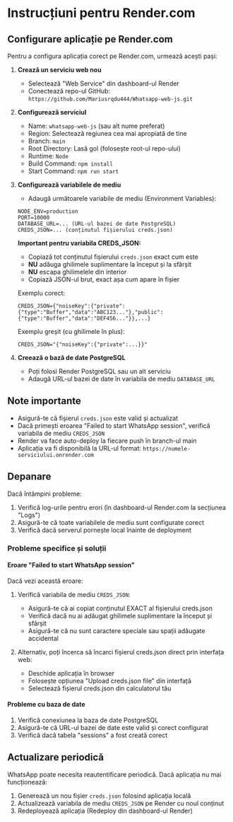 # Instrucțiuni pentru Render.com

## Configurare aplicație pe Render.com

Pentru a configura aplicația corect pe Render.com, urmează acești pași:

1. **Crează un serviciu web nou**
   - Selectează "Web Service" din dashboard-ul Render
   - Conectează repo-ul GitHub: `https://github.com/Mariusrqdu444/Whatsapp-web-js.git`

2. **Configurează serviciul**
   - Name: `whatsapp-web-js` (sau alt nume preferat)
   - Region: Selectează regiunea cea mai apropiată de tine
   - Branch: `main`
   - Root Directory: Lasă gol (folosește root-ul repo-ului)
   - Runtime: `Node`
   - Build Command: `npm install`
   - Start Command: `npm run start`

3. **Configurează variabilele de mediu**
   - Adaugă următoarele variabile de mediu (Environment Variables):
   
   ```
   NODE_ENV=production
   PORT=10000
   DATABASE_URL=... (URL-ul bazei de date PostgreSQL)
   CREDS_JSON=... (conținutul fișierului creds.json)
   ```

   **Important pentru variabila CREDS_JSON:**
   - Copiază tot conținutul fișierului `creds.json` exact cum este
   - **NU** adăuga ghilimele suplimentare la început și la sfârșit
   - **NU** escapa ghilimelele din interior
   - Copiază JSON-ul brut, exact așa cum apare în fișier
   
   Exemplu corect:
   ```
   CREDS_JSON={"noiseKey":{"private":{"type":"Buffer","data":"ABC123..."},"public":{"type":"Buffer","data":"DEF456..."}},...}
   ```
   
   Exemplu greșit (cu ghilimele în plus):
   ```
   CREDS_JSON="{"noiseKey":{"private":...}}"
   ```

4. **Creează o bază de date PostgreSQL**
   - Poți folosi Render PostgreSQL sau un alt serviciu
   - Adaugă URL-ul bazei de date în variabila de mediu `DATABASE_URL`

## Note importante

- Asigură-te că fișierul `creds.json` este valid și actualizat
- Dacă primești eroarea "Failed to start WhatsApp session", verifică variabila de mediu `CREDS_JSON`
- Render va face auto-deploy la fiecare push în branch-ul main
- Aplicația va fi disponibilă la URL-ul format: `https://numele-serviciului.onrender.com`

## Depanare

Dacă întâmpini probleme:

1. Verifică log-urile pentru erori (în dashboard-ul Render.com la secțiunea "Logs")
2. Asigură-te că toate variabilele de mediu sunt configurate corect
3. Verifică dacă serverul pornește local înainte de deployment

### Probleme specifice și soluții

#### Eroare "Failed to start WhatsApp session"
Dacă vezi această eroare:
1. Verifică variabila de mediu `CREDS_JSON`:
   - Asigură-te că ai copiat conținutul EXACT al fișierului creds.json
   - Verifică dacă nu ai adăugat ghilimele suplimentare la început și sfârșit
   - Asigură-te că nu sunt caractere speciale sau spații adăugate accidental

2. Alternativ, poți încerca să încarci fișierul creds.json direct prin interfața web:
   - Deschide aplicația în browser
   - Folosește opțiunea "Upload creds.json file" din interfață
   - Selectează fișierul creds.json din calculatorul tău
   
#### Probleme cu baza de date
1. Verifică conexiunea la baza de date PostgreSQL
2. Asigură-te că URL-ul bazei de date este valid și corect configurat
3. Verifică dacă tabela "sessions" a fost creată corect

## Actualizare periodică

WhatsApp poate necesita reautentificare periodică. Dacă aplicația nu mai funcționează:

1. Generează un nou fișier `creds.json` folosind aplicația locală
2. Actualizează variabila de mediu `CREDS_JSON` pe Render cu noul conținut
3. Redeployează aplicația (Redeploy din dashboard-ul Render)